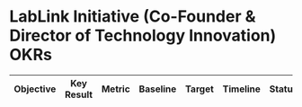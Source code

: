 # LabLink Initiative (Co-Founder & Director of Technology Innovation) OKRs

| Objective       | Key Result       | Metric | Baseline | Target  | Timeline   | Status      |
|-----------------|------------------|--------|----------|---------|------------|-------------|